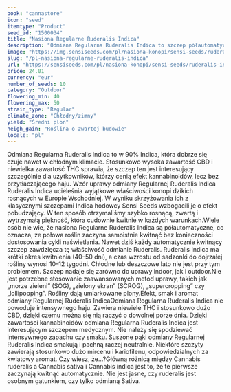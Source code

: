 ```yaml
---
book: "cannastore"
icon: "seed"
itemtype: "Product"
seed_id: "1500034"
title: "Nasiona Regularne Ruderalis Indica"
description: "Odmiana Regularna Ruderalis Indica to szczep półautomatyczny, zawierający więcej CBD niż THC. Chłód i deszcz nie przeszkadzają w uprawie."
image: "https://img.sensiseeds.com/pl/nasiona-konopi/sensi-seeds/ruderalis-indica-image.png"
slug: "/pl-nasiona-regularne-ruderalis-indica"
url: "https://sensiseeds.com/pl/nasiona-konopi/sensi-seeds/ruderalis-indica?a_aid=cannastore"
price: 24.01
currency: "eur"
number_of_seeds: 10
category: "Outdoor"
flowering_min: 40
flowering_max: 50
strain_type: "Regular"
climate_zone: "Chłodny/zimny"
yield: "Średni plon"
heigh_gain: "Roślina o zwartej budowie"
locale: "pl"
---
```

Odmiana Regularna Ruderalis Indica to w 90% Indica, która dobrze się czuje nawet w chłodnym klimacie. Stosunkowo wysoka zawartość CBD i niewielka zawartość THC sprawia, że szczep ten jest interesujący szczególnie dla użytkowników, którzy cenią efekt kannabinoidów, lecz bez przytłaczającego haju. Wzór uprawy odmiany Regularnej Ruderalis Indica Ruderalis Indica ucieleśnia wyjątkowe właściwości konopi dzikich rosnących w Europie Wschodniej. W wyniku skrzyżowania ich z klasycznymi szczepami Indica hodowcy Sensi Seeds wzbogacili je o efekt pobudzający. W ten sposób otrzymaliśmy szybko rosnącą, zwartą i wytrzymałą piękność, która cudownie kwitnie w każdych warunkach.Wiele osób nie wie, że nasiona Regularne Ruderalis Indica są półautomatyczne, co oznacza, że połowa roślin zaczyna samoistnie kwitnąć bez konieczności dostosowania cykli naświetlania. Nawet dziś każdy automatycznie kwitnący szczep zawdzięcza tę właściwość odmianie Ruderalis. Ruderalis Indica ma krótki okres kwitnienia (40–50 dni), a czas wzrostu od sadzonki do dojrzałej rośliny wynosi 10–12 tygodni. Chłodne lub deszczowe lato nie jest przy tym problemem. Szczep nadaje się zarówno do uprawy indoor, jak i outdoor.Nie jest potrzebne stosowanie zaawansowanych metod uprawy, takich jak „morze zieleni” (SOG), „zielony ekran” (SCROG), „supercropping” czy „lollipopping”. Rośliny dają umiarkowane plony.Efekt, smak i aromat odmiany Regularnej Ruderalis IndicaOdmiana Regularna Ruderalis Indica nie powoduje intensywnego haju. Zawiera niewiele THC i stosunkowo dużo CBD, dzięki czemu można się nią raczyć o dowolnej porze dnia. Dzięki zawartości kannabinoidów odmiana Regularna Ruderalis Indica jest interesującym szczepem medycznym. Nie należy się spodziewać intensywnego zapachu czy smaku. Suszone pąki odmiany Regularnej Ruderalis Indica smakują i pachną raczej neutralnie. Niektóre szczyty zawierają stosunkowo dużo mircenu i kariofilenu, odpowiedzialnych za kwiatowy aromat. Czy wiesz, że…?Główną różnicą między Cannabis ruderalis a Cannabis sativa i Cannabis indica jest to, że te pierwsze zaczynają kwitnąć automatycznie. Nie jest jasne, czy ruderalis jest osobnym gatunkiem, czy tylko odmianą Sativa.
